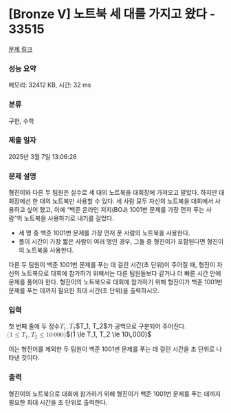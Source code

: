 # [Bronze V] 노트북 세 대를 가지고 왔다 - 33515 

[문제 링크](https://www.acmicpc.net/problem/33515) 

### 성능 요약

메모리: 32412 KB, 시간: 32 ms

### 분류

구현, 수학

### 제출 일자

2025년 3월 7일 13:06:26

### 문제 설명

<p>형진이와 다른 두 팀원은 실수로 세 대의 노트북을 대회장에 가져오고 말았다. 하지만 대회장에선 한 대의 노트북만 사용할 수 있다. 세 사람 모두 자신의 노트북을 대회에서 사용하고 싶어 했고, 이에 “백준 온라인 저지(BOJ) 1001번 문제를 가장 먼저 푸는 사람”의 노트북을 사용하기로 내기를 걸었다.</p>

<ul>
	<li>세 명 중 백준 1001번 문제를 가장 먼저 푼 사람의 노트북을 사용한다.</li>
	<li>풀이 시간이 가장 짧은 사람이 여러 명인 경우, 그들 중 형진이가 포함된다면 형진이의 노트북을 사용한다.</li>
</ul>

<p>다른 두 팀원이 백준 1001번 문제를 푸는 데 걸린 시간(초 단위)이 주어질 때, 형진이 자신의 노트북으로 대회에 참가하기 위해서는 다른 팀원들보다 같거나 더 빠른 시간 안에 문제를 풀어야 한다. 형진이의 노트북으로 대회에 참가하기 위해 형진이가 백준 1001번 문제를 푸는 데까지 필요한 최대 시간(초 단위)을 출력하시오.</p>

### 입력 

 <p>첫 번째 줄에 두 정수 <mjx-container class="MathJax" jax="CHTML" style="font-size: 109%; position: relative;"><mjx-math class="MJX-TEX" aria-hidden="true"><mjx-msub><mjx-mi class="mjx-i"><mjx-c class="mjx-c1D447 TEX-I"></mjx-c></mjx-mi><mjx-script style="vertical-align: -0.15em; margin-left: -0.12em;"><mjx-mn class="mjx-n" size="s"><mjx-c class="mjx-c31"></mjx-c></mjx-mn></mjx-script></mjx-msub><mjx-mo class="mjx-n"><mjx-c class="mjx-c2C"></mjx-c></mjx-mo><mjx-msub space="2"><mjx-mi class="mjx-i"><mjx-c class="mjx-c1D447 TEX-I"></mjx-c></mjx-mi><mjx-script style="vertical-align: -0.15em; margin-left: -0.12em;"><mjx-mn class="mjx-n" size="s"><mjx-c class="mjx-c32"></mjx-c></mjx-mn></mjx-script></mjx-msub></mjx-math><mjx-assistive-mml unselectable="on" display="inline"><math xmlns="http://www.w3.org/1998/Math/MathML"><msub><mi>T</mi><mn>1</mn></msub><mo>,</mo><msub><mi>T</mi><mn>2</mn></msub></math></mjx-assistive-mml><span aria-hidden="true" class="no-mathjax mjx-copytext">$T_1, T_2$</span></mjx-container>가 공백으로 구분되어 주어진다. <mjx-container class="MathJax" jax="CHTML" style="font-size: 109%; position: relative;"><mjx-math class="MJX-TEX" aria-hidden="true"><mjx-mo class="mjx-n"><mjx-c class="mjx-c28"></mjx-c></mjx-mo><mjx-mn class="mjx-n"><mjx-c class="mjx-c31"></mjx-c></mjx-mn><mjx-mo class="mjx-n" space="4"><mjx-c class="mjx-c2264"></mjx-c></mjx-mo><mjx-msub space="4"><mjx-mi class="mjx-i"><mjx-c class="mjx-c1D447 TEX-I"></mjx-c></mjx-mi><mjx-script style="vertical-align: -0.15em; margin-left: -0.12em;"><mjx-mn class="mjx-n" size="s"><mjx-c class="mjx-c31"></mjx-c></mjx-mn></mjx-script></mjx-msub><mjx-mo class="mjx-n"><mjx-c class="mjx-c2C"></mjx-c></mjx-mo><mjx-msub space="2"><mjx-mi class="mjx-i"><mjx-c class="mjx-c1D447 TEX-I"></mjx-c></mjx-mi><mjx-script style="vertical-align: -0.15em; margin-left: -0.12em;"><mjx-mn class="mjx-n" size="s"><mjx-c class="mjx-c32"></mjx-c></mjx-mn></mjx-script></mjx-msub><mjx-mo class="mjx-n" space="4"><mjx-c class="mjx-c2264"></mjx-c></mjx-mo><mjx-mn class="mjx-n" space="4"><mjx-c class="mjx-c31"></mjx-c><mjx-c class="mjx-c30"></mjx-c></mjx-mn><mjx-mstyle><mjx-mspace style="width: 0.167em;"></mjx-mspace></mjx-mstyle><mjx-mn class="mjx-n"><mjx-c class="mjx-c30"></mjx-c><mjx-c class="mjx-c30"></mjx-c><mjx-c class="mjx-c30"></mjx-c></mjx-mn><mjx-mo class="mjx-n"><mjx-c class="mjx-c29"></mjx-c></mjx-mo></mjx-math><mjx-assistive-mml unselectable="on" display="inline"><math xmlns="http://www.w3.org/1998/Math/MathML"><mo stretchy="false">(</mo><mn>1</mn><mo>≤</mo><msub><mi>T</mi><mn>1</mn></msub><mo>,</mo><msub><mi>T</mi><mn>2</mn></msub><mo>≤</mo><mn>10</mn><mstyle scriptlevel="0"><mspace width="0.167em"></mspace></mstyle><mn>000</mn><mo stretchy="false">)</mo></math></mjx-assistive-mml><span aria-hidden="true" class="no-mathjax mjx-copytext">$(1 \le T_1, T_2 \le 10\,000)$</span> </mjx-container></p>

<p>이는 형진이를 제외한 두 팀원이 백준 1001번 문제를 푸는 데 걸린 시간을 초 단위로 나타낸 것이다.</p>

### 출력 

 <p>형진이의 노트북으로 대회에 참가하기 위해 형진이가 백준 1001번 문제를 푸는 데까지 필요한 최대 시간을 초 단위로 출력한다.</p>

